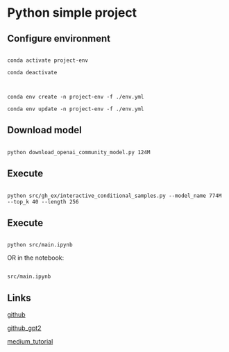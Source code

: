 # Python simple project


## Configure environment

```

conda activate project-env

conda deactivate
 
```

```

conda env create -n project-env -f ./env.yml

conda env update -n project-env -f ./env.yml

```

## Download model

```

python download_openai_community_model.py 124M

```


## Execute

```

python src/gh_ex/interactive_conditional_samples.py --model_name 774M --top_k 40 --length 256

```


## Execute

```

python src/main.ipynb

```

OR in the notebook:

```

src/main.ipynb

```





## Links

[github](https://github.com/Diegoomal)

[github_gpt2](https://github.com/openai/gpt-2)

[medium_tutorial](https://timhanewich.medium.com/running-openais-gpt-2-language-model-on-your-pc-5d5e1b9fbb8b)
